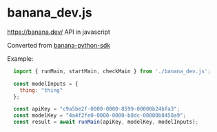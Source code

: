 # banana_dev.js

https://banana.dev/ API in javascript

Converted from [banana-python-sdk](https://github.com/bananaml/banana-python-sdk)

Example:

```js
  import { runMain, startMain, checkMain } from './banana_dev.js';

  const modelInputs = {
    thing: "thing"
  };

  const apiKey = "c9a5be2f-0000-0000-8599-00000b24bfa3";
  const modelKey = "4a4f2fe0-0000-0000-b8dc-00000b8458a9";
  const result = await runMain(apiKey, modelKey, modelInputs);
  ```
 
